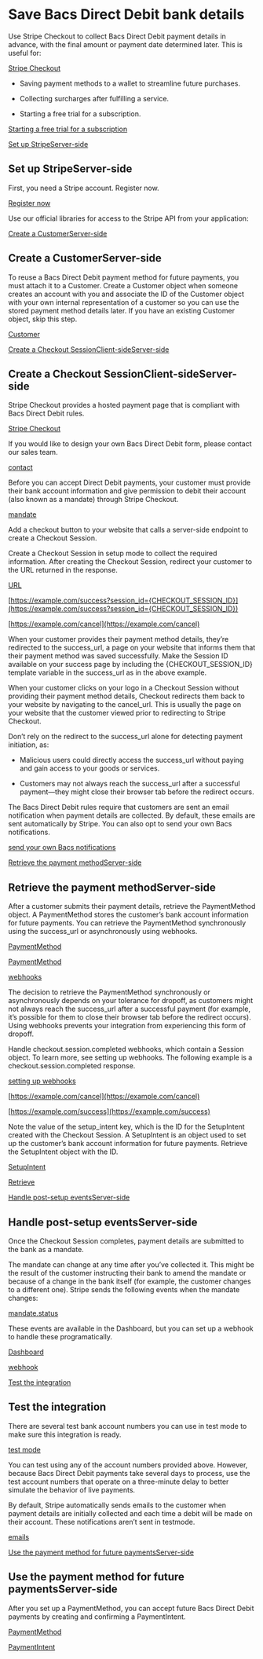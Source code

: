 # Save Bacs Direct Debit bank details

Use Stripe Checkout to collect Bacs Direct Debit payment details in advance, with the final amount or payment date determined later. This is useful for:

[Stripe Checkout](/payments/checkout)

- Saving payment methods to a wallet to streamline future purchases.

- Collecting surcharges after fulfilling a service.

- Starting a free trial for a subscription.

[Starting a free trial for a subscription](/billing/subscriptions/trials)

[Set up StripeServer-side](#set-up-stripe)

## Set up StripeServer-side

First, you need a Stripe account. Register now.

[Register now](https://dashboard.stripe.com/register)

Use our official libraries for access to the Stripe API from your application:

[Create a CustomerServer-side](#create-customer)

## Create a CustomerServer-side

To reuse a Bacs Direct Debit payment method for future payments, you must attach it to a Customer. Create a Customer object when someone creates an account with you and associate the ID of the Customer object with your own internal representation of a customer so you can use the stored payment method details later. If you have an existing Customer object, skip this step.

[Customer](/api/customers)

[Create a Checkout SessionClient-sideServer-side](#create-checkout-session)

## Create a Checkout SessionClient-sideServer-side

Stripe Checkout provides a hosted payment page that is compliant with Bacs Direct Debit rules.

[Stripe Checkout](/payments/checkout)

If you would like to design your own Bacs Direct Debit form, please contact our sales team.

[contact](https://stripe.com/contact/sales)

Before you can accept Direct Debit payments, your customer must provide their bank account information and give permission to debit their account (also known as a mandate) through Stripe Checkout.

[mandate](/payments/payment-methods/bacs-debit#mandates)

Add a checkout button to your website that calls a server-side endpoint to create a Checkout Session.

Create a Checkout Session in setup mode to collect the required information. After creating the Checkout Session, redirect your customer to the URL returned in the response.

[URL](/api/checkout/sessions/object#checkout_session_object-url)

[https://example.com/success?session_id={CHECKOUT_SESSION_ID}](https://example.com/success?session_id={CHECKOUT_SESSION_ID})

[https://example.com/cancel](https://example.com/cancel)

When your customer provides their payment method details, they’re redirected to the success_url, a page on your website that informs them that their payment method was saved successfully. Make the Session ID available on your success page by including the {CHECKOUT_SESSION_ID} template variable in the success_url as in the above example.

When your customer clicks on your logo in a Checkout Session without providing their payment method details, Checkout redirects them back to your website by navigating to the cancel_url. This is usually the page on your website that the customer viewed prior to redirecting to Stripe Checkout.

Don’t rely on the redirect to the success_url alone for detecting payment initiation, as:

- Malicious users could directly access the success_url without paying and gain access to your goods or services.

- Customers may not always reach the success_url after a successful payment—they might close their browser tab before the redirect occurs.

The Bacs Direct Debit rules require that customers are sent an email notification when payment details are collected. By default, these emails are sent automatically by Stripe. You can also opt to send your own Bacs notifications.

[send your own Bacs notifications](/payments/payment-methods/bacs-debit#debit-notifications)

[Retrieve the payment methodServer-side](#retrieve-payment-method)

## Retrieve the payment methodServer-side

After a customer submits their payment details, retrieve the PaymentMethod object. A PaymentMethod stores the customer’s bank account information for future payments. You can retrieve the PaymentMethod synchronously using the success_url or asynchronously using webhooks.

[PaymentMethod](/payments/payment-methods)

[PaymentMethod](/api/payment_methods)

[webhooks](/webhooks)

The decision to retrieve the PaymentMethod synchronously or asynchronously depends on your tolerance for dropoff, as customers might not always reach the success_url after a successful payment (for example, it’s possible for them to close their browser tab before the redirect occurs). Using webhooks prevents your integration from experiencing this form of dropoff.

Handle checkout.session.completed webhooks, which contain a Session object. To learn more, see setting up webhooks. The following example is a checkout.session.completed response.

[setting up webhooks](/webhooks)

[https://example.com/cancel](https://example.com/cancel)

[https://example.com/success](https://example.com/success)

Note the value of the setup_intent key, which is the ID for the SetupIntent created with the Checkout Session. A SetupIntent is an object used to set up the customer’s bank account information for future payments. Retrieve the SetupIntent object with the ID.

[SetupIntent](/payments/setup-intents)

[Retrieve](/api/setup_intents/retrieve)

[Handle post-setup eventsServer-side](#handle-post-setup-events)

## Handle post-setup eventsServer-side

Once the Checkout Session completes, payment details are submitted to the bank as a mandate.

The mandate can change at any time after you’ve collected it. This might be the result of the customer instructing their bank to amend the mandate or because of a change in the bank itself (for example, the customer changes to a different one). Stripe sends the following events when the mandate changes:

[mandate.status](/api/mandates/object#mandate_object-status)

These events are available in the Dashboard, but you can set up a webhook to handle these programatically.

[Dashboard](https://dashboard.stripe.com/events)

[webhook](/webhooks)

[Test the integration](#testing)

## Test the integration

There are several test bank account numbers you can use in test mode to make sure this integration is ready.

[test mode](/keys#test-live-modes)

You can test using any of the account numbers provided above. However, because Bacs Direct Debit payments take several days to process, use the test account numbers that operate on a three-minute delay to better simulate the behavior of live payments.

By default, Stripe automatically sends emails to the customer when payment details are initially collected and each time a debit will be made on their account. These notifications aren’t sent in testmode.

[emails](/payments/payment-methods/bacs-debit#debit-notifications)

[Use the payment method for future paymentsServer-side](#charge-later)

## Use the payment method for future paymentsServer-side

After you set up a PaymentMethod, you can accept future Bacs Direct Debit payments by creating and confirming a PaymentIntent.

[PaymentMethod](/api/payment_methods)

[PaymentIntent](/payments/payment-intents)
